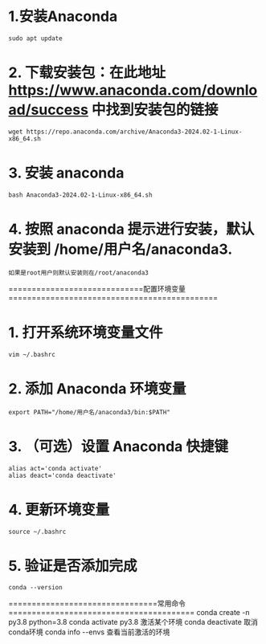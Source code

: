 # 1.安装Anaconda
    sudo apt update
# 2. 下载安装包：在此地址 https://www.anaconda.com/download/success 中找到安装包的链接
    wget https://repo.anaconda.com/archive/Anaconda3-2024.02-1-Linux-x86_64.sh
# 3. 安装 anaconda
    bash Anaconda3-2024.02-1-Linux-x86_64.sh
# 4. 按照 anaconda 提示进行安装，默认安装到 /home/用户名/anaconda3.
    如果是root用户则默认安装则在/root/anaconda3

=============================配置环境变量=============================================
# 1. 打开系统环境变量文件
    vim ~/.bashrc
# 2. 添加 Anaconda 环境变量
    export PATH="/home/用户名/anaconda3/bin:$PATH"
# 3. （可选）设置 Anaconda 快捷键
    alias act='conda activate'
    alias deact='conda deactivate'
# 4. 更新环境变量
    source ~/.bashrc
# 5. 验证是否添加完成
    conda --version
================================常用命令========================================
conda create -n py3.8 python=3.8
conda activate py3.8 激活某个环境
conda deactivate 取消conda环境
conda info --envs  查看当前激活的环境


